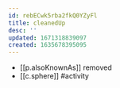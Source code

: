 ```yaml
---
id: rebECwk5rba2fkQ0YZyFl
title: cleanedUp
desc: ''
updated: 1671318839097
created: 1635678395095
---
```




- [[p.alsoKnownAs]] removed
- [[c.sphere]] #activity

